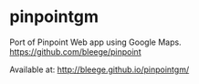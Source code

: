 pinpointgm
==========

Port of Pinpoint Web app using Google Maps.  https://github.com/bleege/pinpoint

Available at: http://bleege.github.io/pinpointgm/

